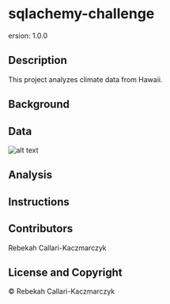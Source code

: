 # sqlachemy-challenge
ersion: 1.0.0

## Description
This project analyzes climate data from Hawaii.

## Background

## Data

![alt text](https://github.com/rebekahcallkacz/sql-challenge/blob/main/EmployeeSQL/Output/erd.jpg "ERD")

## Analysis

## Instructions

## Contributors
Rebekah Callari-Kaczmarczyk

## License and Copyright
&copy; Rebekah Callari-Kaczmarczyk